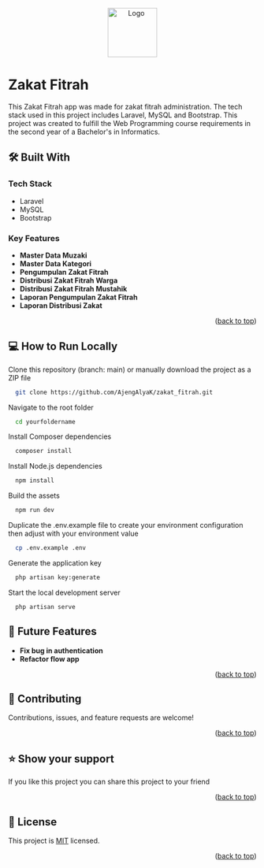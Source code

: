 <a name="readme-top"></a>
<p align="center">
  <img src="https://firebasestorage.googleapis.com/v0/b/mostgreen.appspot.com/o/Tak_berjudul63-hd__2_-removebg-preview.png?alt=media&token=eca5f180-7753-4567-94a5-6ed13f674861g" alt="Logo" width="100" style="vertical-align: middle;">
</p>

# Zakat Fitrah

This Zakat Fitrah app was made for zakat fitrah administration. The tech stack used in this project includes Laravel, MySQL and Bootstrap. This project was created to fulfill the Web Programming course requirements in the second year of a Bachelor's in Informatics.


## 🛠 Built With

### Tech Stack <a name="tech-stack"></a>
  - Laravel
  - MySQL
  - Bootstrap

### Key Features <a name="key-features"></a>
- **Master Data Muzaki**
- **Master Data Kategori**
- **Pengumpulan Zakat Fitrah**
- **Distribusi Zakat Fitrah Warga**
- **Distribusi Zakat Fitrah Mustahik**
- **Laporan Pengumpulan Zakat Fitrah**
- **Laporan Distribusi Zakat**
<p align="right">(<a href="#readme-top">back to top</a>)</p>


## 💻 How to Run Locally


Clone this repository (branch: main) or manually download the project as a ZIP file
```bash
  git clone https://github.com/AjengAlyaK/zakat_fitrah.git
```

Navigate to the root folder
```bash
  cd yourfoldername
```

Install Composer dependencies
```bash
  composer install
```

Install Node.js dependencies
```bash
  npm install
```

Build the assets
```bash
  npm run dev
```

Duplicate the .env.example file to create your environment configuration then adjust with your environment value
```bash
  cp .env.example .env
```

Generate the application key
```bash
  php artisan key:generate
```
Start the local development server
```bash
  php artisan serve
```

## 🔭 Future Features <a name="future-features"></a>

- **Fix bug in authentication**
- **Refactor flow app**

<p align="right">(<a href="#readme-top">back to top</a>)</p>

## 🤝 Contributing <a name="contributing"></a>

Contributions, issues, and feature requests are welcome!

<p align="right">(<a href="#readme-top">back to top</a>)</p>

## ⭐️ Show your support <a name="support"></a>

If you like this project you can share this project to your friend

<p align="right">(<a href="#readme-top">back to top</a>)</p>

## 📝 License <a name="license"></a>

This project is [MIT](./LICENSE) licensed.

<p align="right">(<a href="#readme-top">back to top</a>)</p>

